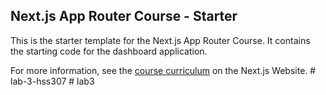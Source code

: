 ## Next.js App Router Course - Starter

This is the starter template for the Next.js App Router Course. It contains the starting code for the dashboard application.

For more information, see the [course curriculum](https://nextjs.org/learn) on the Next.js Website.
#   l a b - 3 - h s s 3 0 7  
 #   l a b 3  
 